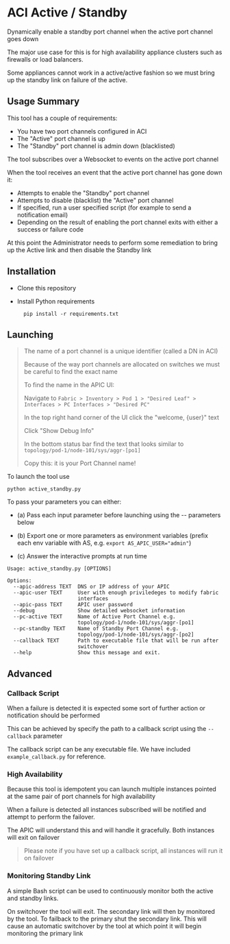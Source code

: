 # ACI Active / Standby 

Dynamically enable a standby port channel when the active port channel goes down

The major use case for this is for high availability appliance clusters such as firewalls or load balancers.  

Some appliances cannot work in a active/active fashion so we must bring up the standby link on failure of the active.

## Usage Summary

This tool has a couple of requirements:

- You have two port channels configured in ACI
- The "Active" port channel is up
- The "Standby" port channel is admin down (blacklisted)

The tool subscribes over a Websocket to events on the active port channel

When the tool receives an event that the active port channel has gone down it: 

- Attempts to enable the "Standby" port channel
- Attempts to disable (blacklist) the "Active" port channel
- If specified, run a user specified script (for example to send a notification email)
- Depending on the result of enabling the port channel exits with either a success or failure code

At this point the Administrator needs to perform some remediation to bring up the Active link and then disable the Standby link


## Installation

- Clone this repository
- Install Python requirements
        
        pip install -r requirements.txt

## Launching

> The name of a port channel is a unique identifier (called a DN in ACI)
> 
> Because of the way port channels are allocated on switches we must be careful to find the exact name
> 
> To find the name in the APIC UI:
> 
> Navigate to `Fabric > Inventory > Pod 1 > "Desired Leaf" > Interfaces > PC Interfaces > "Desired PC"`
> 
> In the top right hand corner of the UI click the "welcome, {user}" text
> 
> Click "Show Debug Info"
> 
> In the bottom status bar find the text that looks similar to `topology/pod-1/node-101/sys/aggr-[po1]`
> 
> Copy this: it is your Port Channel name!

To launch the tool use  

`python active_standby.py`

To pass your parameters you can either:

- (a) Pass each input parameter before launching using the -- parameters below 

- (b) Export one or more parameters as environment variables 
	(prefix each env variable with AS, e.g. `export AS_APIC_USER="admin"`)  
  
- (c) Answer the interactive prompts at run time
 
```
Usage: active_standby.py [OPTIONS]

Options:
  --apic-address TEXT  DNS or IP address of your APIC
  --apic-user TEXT     User with enough priviledeges to modify fabric
                       interfaces
  --apic-pass TEXT     APIC user password
  --debug              Show detailed websocket information
  --pc-active TEXT     Name of Active Port Channel e.g.
                       topology/pod-1/node-101/sys/aggr-[po1]
  --pc-standby TEXT    Name of Standby Port Channel e.g.
                       topology/pod-1/node-101/sys/aggr-[po2]
  --callback TEXT      Path to executable file that will be run after
                       switchover
  --help               Show this message and exit.
```

## Advanced

### Callback Script
When a failure is detected it is expected some sort of further action or notification should be performed

This can be achieved by specify the path to a callback script using the `--callback` parameter

The callback script can be any executable file. We have included `example_callback.py` for reference.

### High Availability
Because this tool is idempotent you can launch multiple instances pointed at the same pair of port channels for high availability

When a failure is detected all instances subscribed will be notified and attempt to perform the failover.

The APIC will understand this and will handle it gracefully. Both instances will exit on failover

> Please note if you have set up a callback script, all instances will run it on failover

### Monitoring Standby Link
A simple Bash script can be used to continuously monitor both the active and standby links.

On switchover the tool will exit. The secondary link will then by monitored by the tool. To failback to the primary shut the secondary link. This will cause an automatic switchover by the tool at which point it will begin monitoring the primary link